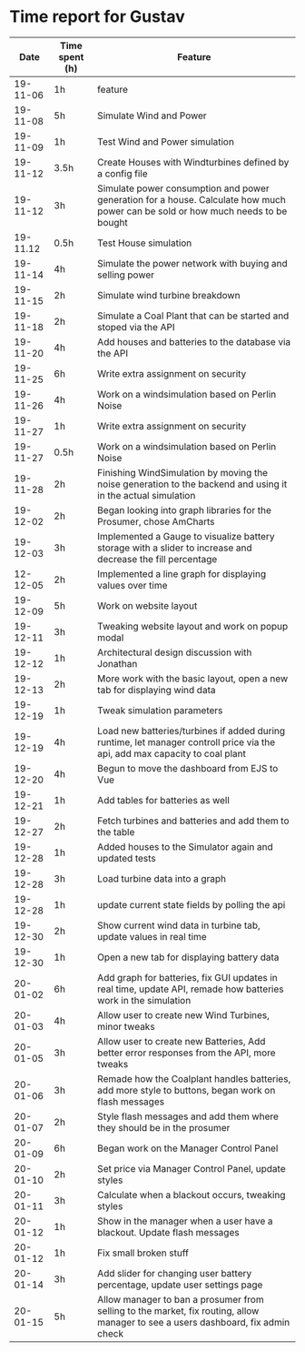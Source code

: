 # Time report for Gustav


Date | Time spent (h) | Feature
--- | --- | ---
19-11-06 | 1h | feature
19-11-08 | 5h | Simulate Wind and Power 
19-11-09 | 1h | Test Wind and Power simulation
19-11-12 | 3.5h | Create Houses with Windturbines defined by a config file
19-11-12 | 3h | Simulate power consumption and power generation for a house. Calculate how much power can be sold or how much needs to be bought
19-11.12 | 0.5h | Test House simulation
19-11-14 | 4h | Simulate the power network with buying and selling power
19-11-15 | 2h | Simulate wind turbine breakdown
19-11-18 | 2h | Simulate a Coal Plant that can be started and stoped via the API
19-11-20 | 4h | Add houses and batteries to the database via the API
19-11-25 | 6h | Write extra assignment on security
19-11-26 | 4h | Work on a windsimulation based on Perlin Noise
19-11-27 | 1h | Write extra assignment on security
19-11-27 | 0.5h | Work on a windsimulation based on Perlin Noise
19-11-28 | 2h | Finishing WindSimulation by moving the noise generation to the backend and using it in the actual simulation
19-12-02 | 2h | Began looking into graph libraries for the Prosumer, chose AmCharts
19-12-03 | 3h | Implemented a Gauge to visualize battery storage with a slider to increase and decrease the fill percentage
12-12-05 | 2h | Implemented a line graph for displaying values over time 
19-12-09 | 5h | Work on website layout 
19-12-11 | 3h | Tweaking website layout and work on popup modal
19-12-12 | 1h | Architectural design discussion with Jonathan
19-12-13 | 2h | More work with the basic layout, open a new tab for displaying wind data 
19-12-19 | 1h | Tweak simulation parameters
19-12-19 | 4h | Load new batteries/turbines if added during runtime, let manager controll price via the api, add max capacity to coal plant
19-12-20 | 4h | Begun to move the dashboard from EJS to Vue
19-12-21 | 1h | Add tables for batteries as well
19-12-27 | 2h | Fetch turbines and batteries and add them to the table
19-12-28 | 1h | Added houses to the Simulator again and updated tests
19-12-28 | 3h | Load turbine data into a graph
19-12-28 | 1h | update current state fields by polling the api
19-12-30 | 2h | Show current wind data in turbine tab, update values in real time
19-12-30 | 1h | Open a new tab for displaying battery data
20-01-02 | 6h | Add graph for batteries, fix GUI updates in real time, update API, remade how batteries work in the simulation
20-01-03 | 4h | Allow user to create new Wind Turbines, minor tweaks
20-01-05 | 3h | Allow user to create new Batteries, Add better error responses from the API, more tweaks
20-01-06 | 3h | Remade how the Coalplant handles batteries, add more style to buttons, began work on flash messages
20-01-07 | 2h | Style flash messages and add them where they should be in the prosumer
20-01-09 | 6h | Began work on the Manager Control Panel
20-01-10 | 2h | Set price via Manager Control Panel, update styles
20-01-11 | 3h | Calculate when a blackout occurs, tweaking styles
20-01-12 | 1h | Show in the manager when a user have a blackout. Update flash messages
20-01-12 | 1h | Fix small broken stuff
20-01-14 | 3h | Add slider for changing user battery percentage, update user settings page
20-01-15 | 5h | Allow manager to ban a prosumer from selling to the market, fix routing, allow manager to see a users dashboard, fix admin check